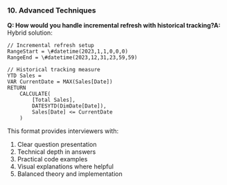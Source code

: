 ### 10. Advanced Techniques

**Q: How would you handle incremental refresh with historical tracking?A:** Hybrid solution:

```Plain
// Incremental refresh setup
RangeStart = \#datetime(2023,1,1,0,0,0)
RangeEnd = \#datetime(2023,12,31,23,59,59)

// Historical tracking measure
YTD Sales =
VAR CurrentDate = MAX(Sales[Date])
RETURN
    CALCULATE(
        [Total Sales],
        DATESYTD(DimDate[Date]),
        Sales[Date] <= CurrentDate
    )
```

This format provides interviewers with:

1. Clear question presentation
2. Technical depth in answers
3. Practical code examples
4. Visual explanations where helpful
5. Balanced theory and implementation
